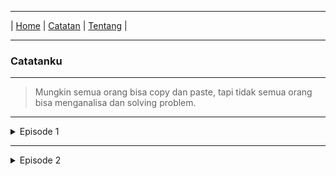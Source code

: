 * * *
| [Home](https://gand0r.my.id/) | [Catatan](https://gand0r.github.io/catatanku) | [Tentang](https://gand0r.github.io/) |
* * *

### Catatanku

* * *

> Mungkin semua orang bisa copy dan paste, tapi tidak semua orang bisa menganalisa dan solving problem.


* * *

<details><summary>Episode 1</summary>
<p>
   Cara Mengganti Dns dengan menggunakan wmic via command line:
   <ul>
      <li><data value="1">wmic nicconfig where (IPEnabled=TRUE) call SetDNSServerSearchOrder ()</data></li>
      <li><data value="2">wmic nicconfig where (IPEnabled=TRUE) call SetDNSServerSearchOrder ("8.8.8.8", "8.8.4.4")</data></li>
   </ul>
</p>
</details>

* * *

<details><summary>Episode 2</summary>
<p>
   
</p>
</details>
